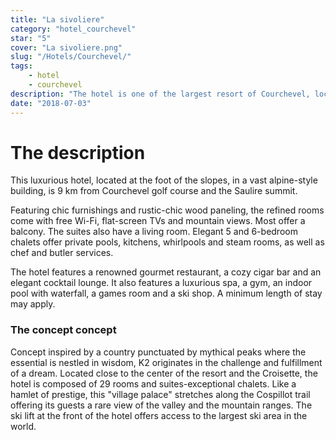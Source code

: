 ```yaml
---
title: "La sivoliere"
category: "hotel_courchevel"
star: "5"
cover: "La sivoliere.png"
slug: "/Hotels/Courchevel/"
tags:
    - hotel
    - courchevel
description: "The hotel is one of the largest resort of Courchevel, located at the foot of the slopes, it is composed of several private cottages. "
date: "2018-07-03"
--- 
```

 
# The description
This luxurious hotel, located at the foot of the slopes, in a vast alpine-style building, is 9 km from Courchevel golf course and the Saulire summit.

Featuring chic furnishings and rustic-chic wood paneling, the refined rooms come with free Wi-Fi, flat-screen TVs and mountain views. Most offer a balcony. The suites also have a living room. Elegant 5 and 6-bedroom chalets offer private pools, kitchens, whirlpools and steam rooms, as well as chef and butler services.

The hotel features a renowned gourmet restaurant, a cozy cigar bar and an elegant cocktail lounge. It also features a luxurious spa, a gym, an indoor pool with waterfall, a games room and a ski shop. A minimum length of stay may apply.


### The concept concept
Concept inspired by a country punctuated by mythical peaks where the essential is nestled in wisdom, K2 originates in the challenge and fulfillment of a dream. Located close to the center of the resort and the Croisette, the hotel is composed of 29 rooms and suites-exceptional chalets. Like a hamlet of prestige, this "village palace" stretches along the Cospillot trail offering its guests a rare view of the valley and the mountain ranges. The ski lift at the front of the hotel offers access to the largest ski area in the world.